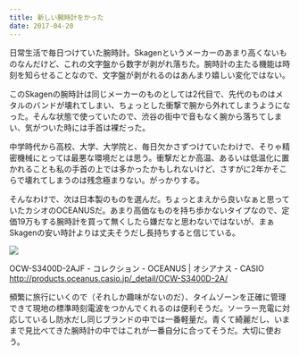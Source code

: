 ```yaml
---
title: 新しい腕時計をかった
date: 2017-04-20
---
```


日常生活で毎日つけていた腕時計。Skagenというメーカーのあまり高くないものなんだけど、これの文字盤から数字が剥がれ落ちた。腕時計の主たる機能は時刻を知らせることなので、文字盤が剥がれるのはあんまり嬉しい変化ではない。

このSkagenの腕時計は同じメーカーのものとしては2代目で、先代のものはメタルのバンドが壊れてしまい、ちょっとした衝撃で腕から外れてしまうようになった。そんな状態で使っていたので、渋谷の街中で音もなく腕から落ちてしまい、気がついた時には手首は裸だった。

中学時代から高校、大学、大学院と、毎日欠かさずつけていたわけで、そりゃ精密機械にとっては最悪な環境だとは思う。衝撃だとか高温、あるいは低温化に置かれることも私の手首の上では多かったかもしれないけど、さすがに2年かそこらで壊れてしまうのは残念極まりない。がっかりする。

そんなわけで、次は日本製のものを選んだ。ちょっとまえから良いなぁと思っていたカシオのOCEANUSだ。あまり高価なものを持ち歩かないタイプなので、定価19万もする腕時計を買って無くしたら嫌だなと思わないではないが、まぁSkagenの安い時計よりは丈夫そうだし長持ちすると信じている。

![](https://img.xar.sh/27153418299_6f74113a90_h.jpg)

OCW-S3400D-2AJF - コレクション - OCEANUS | オシアナス - CASIO <br>
<http://products.oceanus.casio.jp/_detail/OCW-S3400D-2A/>

頻繁に旅行にいくので（それしか趣味がないのだ）、タイムゾーンを正確に管理できて現地の標準時刻電波をつかんでくれるのは便利そうだ。ソーラー充電に対応しているし防水だし同じブランドの中では一番軽量だ。青くて綺麗だし、いままで見比べてきた腕時計の中ではこれが一番自分に合ってそうだ。大切に使おう。

